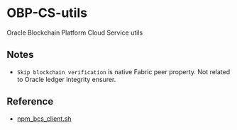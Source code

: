 # OBP-CS-utils
Oracle Blockchain Platform Cloud Service utils

## Notes
- `Skip blockchain verification` is native Fabric peer property. Not related to Oracle ledger integrity ensurer.
## Reference
- [npm_bcs_client.sh](https://git.orcl.asia/obcs/workshop/blob/master/npm_bcs_client.sh)
